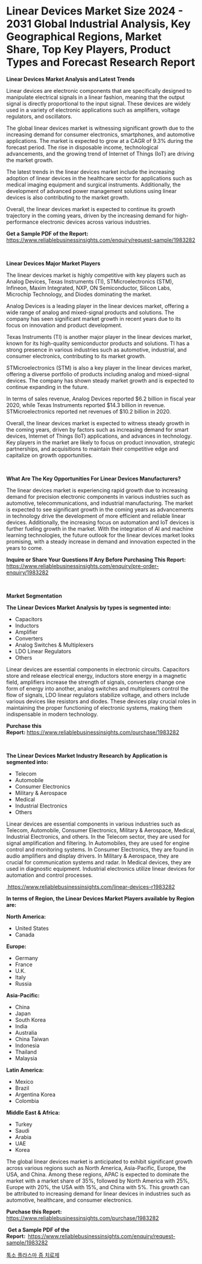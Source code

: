 <p><h1>Linear Devices Market Size 2024 - 2031 Global Industrial Analysis, Key Geographical Regions, Market Share, Top Key Players, Product Types and Forecast Research Report</h1></p><p><strong>Linear Devices Market Analysis and Latest Trends</strong></p>
<p><p>Linear devices are electronic components that are specifically designed to manipulate electrical signals in a linear fashion, meaning that the output signal is directly proportional to the input signal. These devices are widely used in a variety of electronic applications such as amplifiers, voltage regulators, and oscillators.</p><p>The global linear devices market is witnessing significant growth due to the increasing demand for consumer electronics, smartphones, and automotive applications. The market is expected to grow at a CAGR of 9.3% during the forecast period. The rise in disposable income, technological advancements, and the growing trend of Internet of Things (IoT) are driving the market growth.</p><p>The latest trends in the linear devices market include the increasing adoption of linear devices in the healthcare sector for applications such as medical imaging equipment and surgical instruments. Additionally, the development of advanced power management solutions using linear devices is also contributing to the market growth.</p><p>Overall, the linear devices market is expected to continue its growth trajectory in the coming years, driven by the increasing demand for high-performance electronic devices across various industries.</p></p>
<p><strong>Get a Sample PDF of the Report:&nbsp;</strong> <a href="https://www.reliablebusinessinsights.com/enquiry/request-sample/1983282">https://www.reliablebusinessinsights.com/enquiry/request-sample/1983282</a></p>
<p>&nbsp;</p>
<p><strong>Linear Devices Major Market Players</strong></p>
<p><p>The linear devices market is highly competitive with key players such as Analog Devices, Texas Instruments (TI), STMicroelectronics (STM), Infineon, Maxim Integrated, NXP, ON Semiconductor, Silicon Labs, Microchip Technology, and Diodes dominating the market. </p><p>Analog Devices is a leading player in the linear devices market, offering a wide range of analog and mixed-signal products and solutions. The company has seen significant market growth in recent years due to its focus on innovation and product development.</p><p>Texas Instruments (TI) is another major player in the linear devices market, known for its high-quality semiconductor products and solutions. TI has a strong presence in various industries such as automotive, industrial, and consumer electronics, contributing to its market growth.</p><p>STMicroelectronics (STM) is also a key player in the linear devices market, offering a diverse portfolio of products including analog and mixed-signal devices. The company has shown steady market growth and is expected to continue expanding in the future.</p><p>In terms of sales revenue, Analog Devices reported $6.2 billion in fiscal year 2020, while Texas Instruments reported $14.3 billion in revenue. STMicroelectronics reported net revenues of $10.2 billion in 2020.</p><p>Overall, the linear devices market is expected to witness steady growth in the coming years, driven by factors such as increasing demand for smart devices, Internet of Things (IoT) applications, and advances in technology. Key players in the market are likely to focus on product innovation, strategic partnerships, and acquisitions to maintain their competitive edge and capitalize on growth opportunities.</p></p>
<p>&nbsp;</p>
<p><strong>What Are The Key Opportunities For Linear Devices Manufacturers?</strong></p>
<p><p>The linear devices market is experiencing rapid growth due to increasing demand for precision electronic components in various industries such as automotive, telecommunications, and industrial manufacturing. The market is expected to see significant growth in the coming years as advancements in technology drive the development of more efficient and reliable linear devices. Additionally, the increasing focus on automation and IoT devices is further fueling growth in the market. With the integration of AI and machine learning technologies, the future outlook for the linear devices market looks promising, with a steady increase in demand and innovation expected in the years to come.</p></p>
<p><strong>Inquire or Share Your Questions If Any Before Purchasing This Report:</strong> <a href="https://www.reliablebusinessinsights.com/enquiry/pre-order-enquiry/1983282">https://www.reliablebusinessinsights.com/enquiry/pre-order-enquiry/1983282</a></p>
<p>&nbsp;</p>
<p><strong>Market Segmentation</strong></p>
<p><strong>The Linear Devices Market Analysis by types is segmented into:</strong></p>
<p><ul><li>Capacitors</li><li>Inductors</li><li>Amplifier</li><li>Converters</li><li>Analog Switches & Multiplexers</li><li>LDO Linear Regulators</li><li>Others</li></ul></p>
<p><p>Linear devices are essential components in electronic circuits. Capacitors store and release electrical energy, inductors store energy in a magnetic field, amplifiers increase the strength of signals, converters change one form of energy into another, analog switches and multiplexers control the flow of signals, LDO linear regulators stabilize voltage, and others include various devices like resistors and diodes. These devices play crucial roles in maintaining the proper functioning of electronic systems, making them indispensable in modern technology.</p></p>
<p><strong>Purchase this Report:&nbsp;</strong><a href="https://www.reliablebusinessinsights.com/purchase/1983282">https://www.reliablebusinessinsights.com/purchase/1983282</a></p>
<p>&nbsp;</p>
<p><strong>The Linear Devices Market Industry Research by Application is segmented into:</strong></p>
<p><ul><li>Telecom</li><li>Automobile</li><li>Consumer Electronics</li><li>Military & Aerospace</li><li>Medical</li><li>Industrial Electronics</li><li>Others</li></ul></p>
<p><p>Linear devices are essential components in various industries such as Telecom, Automobile, Consumer Electronics, Military & Aerospace, Medical, Industrial Electronics, and others. In the Telecom sector, they are used for signal amplification and filtering. In Automobiles, they are used for engine control and monitoring systems. In Consumer Electronics, they are found in audio amplifiers and display drivers. In Military & Aerospace, they are crucial for communication systems and radar. In Medical devices, they are used in diagnostic equipment. Industrial electronics utilize linear devices for automation and control processes.</p></p>
<p><a href="https://www.reliablebusinessinsights.com/linear-devices-r1983282">&nbsp;https://www.reliablebusinessinsights.com/linear-devices-r1983282</a></p>
<p><strong>In terms of Region, the Linear Devices Market Players available by Region are:</strong></p>
<p>
    <p> <strong> North America: </strong>
        <ul>
            <li>United States</li>
            <li>Canada</li>
        </ul>
        </p> 
    <p> <strong> Europe: </strong>
        <ul>
            <li>Germany</li>
            <li>France</li>
            <li>U.K.</li>
            <li>Italy</li>
            <li>Russia</li>
        </ul>
        </p> 
    <p> <strong> Asia-Pacific: </strong>
        <ul>
            <li>China</li>
            <li>Japan</li>
            <li>South Korea</li>
            <li>India</li>
            <li>Australia</li>
            <li>China Taiwan</li>
            <li>Indonesia</li>
            <li>Thailand</li>
            <li>Malaysia</li>
        </ul>
        </p> 
    <p> <strong> Latin America: </strong>
        <ul>
            <li>Mexico</li>
            <li>Brazil</li>
            <li>Argentina Korea</li>
            <li>Colombia</li>
        </ul>
        </p> 
    <p> <strong> Middle East & Africa: </strong>
        <ul>
            <li>Turkey</li>
            <li>Saudi</li>
            <li>Arabia</li>
            <li>UAE</li>
            <li>Korea</li>
        </ul>
    </p>
    </p>
<p><p>The global linear devices market is anticipated to exhibit significant growth across various regions such as North America, Asia-Pacific, Europe, the USA, and China. Among these regions, APAC is expected to dominate the market with a market share of 35%, followed by North America with 25%, Europe with 20%, the USA with 15%, and China with 5%. This growth can be attributed to increasing demand for linear devices in industries such as automotive, healthcare, and consumer electronics.</p></p>
<p><strong>Purchase this Report: </strong><a href="https://www.reliablebusinessinsights.com/purchase/1983282">https://www.reliablebusinessinsights.com/purchase/1983282</a></p>
<p>&nbsp;<strong>Get a Sample PDF of the Report:&nbsp;&nbsp;</strong><a href="https://www.reliablebusinessinsights.com/enquiry/request-sample/1983282">https://www.reliablebusinessinsights.com/enquiry/request-sample/1983282</a></p>
<p><strong></strong></p>
<p><p><a href="https://github.com/laholand/Market-Research-Report-List-5/blob/main/429593441534.md">톡소 플라스마 증 치료제</a></p></p>
